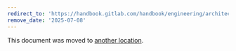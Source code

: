 ```yaml
---
redirect_to: 'https://handbook.gitlab.com/handbook/engineering/architecture/design-documents/runway/'
remove_date: '2025-07-08'
---
```


This document was moved to [another location](https://handbook.gitlab.com/handbook/engineering/architecture/design-documents/runway/).

<!-- This redirect file can be deleted after <2025-07-08>. -->
<!-- Redirects that point to other docs in the same project expire in three months. -->
<!-- Redirects that point to docs in a different project or site (for example, link is not relative and starts with `https:`) expire in one year. -->
<!-- Before deletion, see: https://docs.gitlab.com/ee/development/documentation/redirects.html -->
